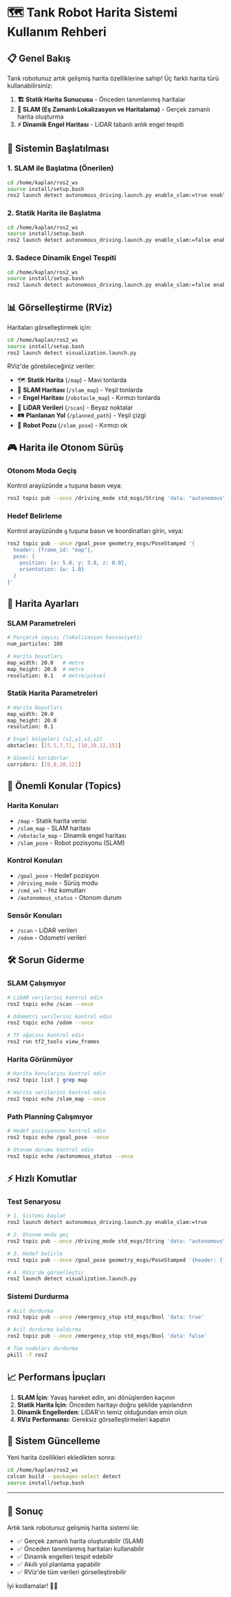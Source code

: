 # 🗺️ Tank Robot Harita Sistemi Kullanım Rehberi

## 📋 Genel Bakış

Tank robotunuz artık gelişmiş harita özelliklerine sahip! Üç farklı harita türü kullanabilirsiniz:

1. **🏗️ Statik Harita Sunucusu** - Önceden tanımlanmış haritalar
2. **🧭 SLAM (Eş Zamanlı Lokalizasyon ve Haritalama)** - Gerçek zamanlı harita oluşturma
3. **⚡ Dinamik Engel Haritası** - LiDAR tabanlı anlık engel tespiti

## 🚀 Sistemin Başlatılması

### 1. SLAM ile Başlatma (Önerilen)

```bash
cd /home/kaplan/ros2_ws
source install/setup.bash
ros2 launch detect autonomous_driving.launch.py enable_slam:=true enable_map_server:=false
```

### 2. Statik Harita ile Başlatma

```bash
cd /home/kaplan/ros2_ws
source install/setup.bash
ros2 launch detect autonomous_driving.launch.py enable_slam:=false enable_map_server:=true
```

### 3. Sadece Dinamik Engel Tespiti

```bash
cd /home/kaplan/ros2_ws
source install/setup.bash
ros2 launch detect autonomous_driving.launch.py enable_slam:=false enable_map_server:=false
```

## 📊 Görselleştirme (RViz)

Haritaları görselleştirmek için:

```bash
cd /home/kaplan/ros2_ws
source install/setup.bash
ros2 launch detect visualization.launch.py
```

RViz'de görebileceğiniz veriler:

- 🗺️ **Statik Harita** (`/map`) - Mavi tonlarda
- 🧭 **SLAM Haritası** (`/slam_map`) - Yeşil tonlarda
- ⚡ **Engel Haritası** (`/obstacle_map`) - Kırmızı tonlarda
- 📡 **LiDAR Verileri** (`/scan`) - Beyaz noktalar
- 🛤️ **Planlanan Yol** (`/planned_path`) - Yeşil çizgi
- 🤖 **Robot Pozu** (`/slam_pose`) - Kırmızı ok

## 🎮 Harita ile Otonom Sürüş

### Otonom Moda Geçiş

Kontrol arayüzünde `a` tuşuna basın veya:

```bash
ros2 topic pub --once /driving_mode std_msgs/String 'data: "autonomous"'
```

### Hedef Belirleme

Kontrol arayüzünde `g` tuşuna basın ve koordinatları girin, veya:

```bash
ros2 topic pub --once /goal_pose geometry_msgs/PoseStamped '{
  header: {frame_id: "map"},
  pose: {
    position: {x: 5.0, y: 3.0, z: 0.0},
    orientation: {w: 1.0}
  }
}'
```

## 🔧 Harita Ayarları

### SLAM Parametreleri

```bash
# Parçacık sayısı (lokalizasyon hassasiyeti)
num_particles: 100

# Harita boyutları
map_width: 20.0   # metre
map_height: 20.0  # metre
resolution: 0.1   # metre/piksel
```

### Statik Harita Parametreleri

```bash
# Harita boyutları
map_width: 20.0
map_height: 20.0
resolution: 0.1

# Engel bölgeleri (x1,y1,x2,y2)
obstacles: [[5,5,7,7], [10,10,12,15]]

# Güvenli koridorlar
corridors: [[0,8,20,12]]
```

## 📡 Önemli Konular (Topics)

### Harita Konuları

- `/map` - Statik harita verisi
- `/slam_map` - SLAM haritası
- `/obstacle_map` - Dinamik engel haritası
- `/slam_pose` - Robot pozisyonu (SLAM)

### Kontrol Konuları

- `/goal_pose` - Hedef pozisyon
- `/driving_mode` - Sürüş modu
- `/cmd_vel` - Hız komutları
- `/autonomous_status` - Otonom durum

### Sensör Konuları

- `/scan` - LiDAR verileri
- `/odom` - Odometri verileri

## 🛠️ Sorun Giderme

### SLAM Çalışmıyor

```bash
# LiDAR verilerini kontrol edin
ros2 topic echo /scan --once

# Odometri verilerini kontrol edin
ros2 topic echo /odom --once

# TF ağacını kontrol edin
ros2 run tf2_tools view_frames
```

### Harita Görünmüyor

```bash
# Harita konularını kontrol edin
ros2 topic list | grep map

# Harita verilerini kontrol edin
ros2 topic echo /slam_map --once
```

### Path Planning Çalışmıyor

```bash
# Hedef pozisyonunu kontrol edin
ros2 topic echo /goal_pose --once

# Otonom durumu kontrol edin
ros2 topic echo /autonomous_status --once
```

## ⚡ Hızlı Komutlar

### Test Senaryosu

```bash
# 1. Sistemi başlat
ros2 launch detect autonomous_driving.launch.py enable_slam:=true

# 2. Otonom moda geç
ros2 topic pub --once /driving_mode std_msgs/String 'data: "autonomous"'

# 3. Hedef belirle
ros2 topic pub --once /goal_pose geometry_msgs/PoseStamped '{header: {frame_id: "map"}, pose: {position: {x: 3.0, y: 0.0, z: 0.0}, orientation: {w: 1.0}}}'

# 4. RViz'de görselleştir
ros2 launch detect visualization.launch.py
```

### Sistemi Durdurma

```bash
# Acil durdurma
ros2 topic pub --once /emergency_stop std_msgs/Bool 'data: true'

# Acil durdurma kaldırma
ros2 topic pub --once /emergency_stop std_msgs/Bool 'data: false'

# Tüm nodeları durdurma
pkill -f ros2
```

## 📈 Performans İpuçları

1. **SLAM İçin**: Yavaş hareket edin, ani dönüşlerden kaçının
2. **Statik Harita İçin**: Önceden haritayı doğru şekilde yapılandırın
3. **Dinamik Engellerden**: LiDAR'ın temiz olduğundan emin olun
4. **RViz Performansı**: Gereksiz görselleştirmeleri kapatın

## 🔄 Sistem Güncelleme

Yeni harita özellikleri ekledikten sonra:

```bash
cd /home/kaplan/ros2_ws
colcon build --packages-select detect
source install/setup.bash
```

---

## 🎯 Sonuç

Artık tank robotunuz gelişmiş harita sistemi ile:

- ✅ Gerçek zamanlı harita oluşturabilir (SLAM)
- ✅ Önceden tanımlanmış haritaları kullanabilir
- ✅ Dinamik engelleri tespit edebilir
- ✅ Akıllı yol planlama yapabilir
- ✅ RViz'de tüm verileri görselleştirebilir

İyi kodlamalar! 🚀🤖
